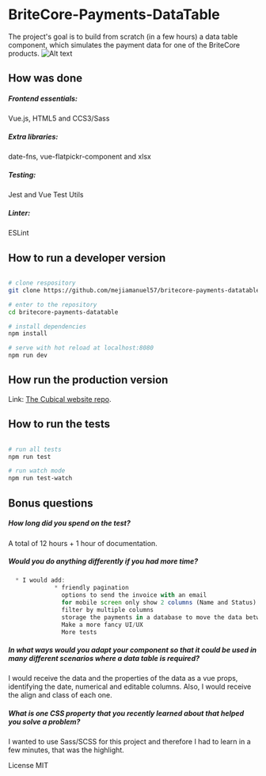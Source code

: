 # BriteCore-Payments-DataTable

The project's goal is to build from scratch (in a few hours) a data table component, which simulates the payment data for one of the BriteCore products.
![Alt text](https://github.com/mejiamanuel57/vue-google-signin-button-directive/raw/master/screenshot.jpg)

## How was done

##### Frontend essentials: 
Vue.js, HTML5 and CCS3/Sass
##### Extra libraries: 
date-fns, vue-flatpickr-component and xlsx
##### Testing: 
Jest and Vue Test Utils
##### Linter: 
ESLint

## How to run a developer version
``` bash

# clone respository
git clone https://github.com/mejiamanuel57/britecore-payments-datatable.git britecore-payments-datatable

# enter to the repository
cd britecore-payments-datatable

# install dependencies
npm install

# serve with hot reload at localhost:8080
npm run dev
```

## How run the production version
Link: [The Cubical website repo](http://cubicalconsulting.com/?Website).
## How to run the tests
``` bash

# run all tests 
npm run test

# run watch mode
npm run test-watch
```
## Bonus questions
##### How long did you spend on the test? 
A total of 12 hours + 1 hour of documentation.
##### Would you do anything differently if you had more time?
 ```javascript
   * I would add:
              * friendly pagination
                options to send the invoice with an email
                for mobile screen only show 2 columns (Name and Status) and open the payments with a modal/pop-up
                filter by multiple columns
                storage the payments in a database to move the data between the backend and frontend using a GraphQL library.  
                Make a more fancy UI/UX
                More tests
 ```

##### In what ways would you adapt your component so that it could be used in many different scenarios where a data table is required?
I would receive the data and the properties of the data as a vue props, identifying the date, numerical and editable columns. Also, I would receive the align and class of each one.

##### What is one CSS property that you recently learned about that helped you solve a problem?
I wanted to use Sass/SCSS for this project and therefore I had to learn in a few minutes, that was the highlight.

License
MIT

